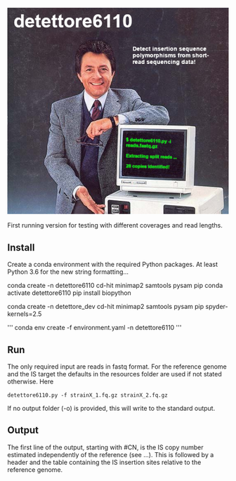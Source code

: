 ![](detettore_ad.png)

First running version for testing with different coverages and read lengths.

## Install
Create a conda environment with the required Python packages.
At least Python 3.6 for the new string formatting...

conda create -n detettore6110 cd-hit minimap2 samtools pysam pip
conda activate detettore6110
pip install biopython

conda create -n detettore_dev cd-hit minimap2 samtools pysam pip spyder-kernels=2.5


'''
conda env create -f environment.yaml -n detettore6110
'''

## Run 
The only required input are reads in fastq format. For the reference genome and the IS target the defaults in the resources folder are used if not stated otherwise. Here 

```{bash}
detettore6110.py -f strainX_1.fq.gz strainX_2.fq.gz

```

If no output folder (-o) is provided, this will write to the standard output.


## Output
The first line of the output, starting with #CN, is the IS copy number estimated independently of the reference (see ...). 
This is followed by a header and the table containing the IS insertion sites relative to the reference genome. 
